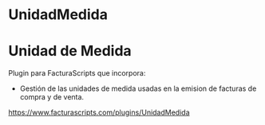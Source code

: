 # UnidadMedida
<h1>Unidad de Medida</h1>

<p>Plugin para FacturaScripts que incorpora:</p>

<ul>
   <li>
      Gestión de las unidades de medida usadas en la emision de facturas de compra y de venta.
   </li>
</ul>

https://www.facturascripts.com/plugins/UnidadMedida
